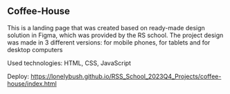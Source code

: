 ## Coffee-House
This is a landing page that was created based on ready-made design solution in Figma, which was provided by the RS school. The project design was made in 3 different versions: for mobile phones, for tablets and for desktop computers

Used technologies: HTML, CSS, JavaScript

Deploy: https://lonelybush.github.io/RSS_School_2023Q4_Projects/coffee-house/index.html
